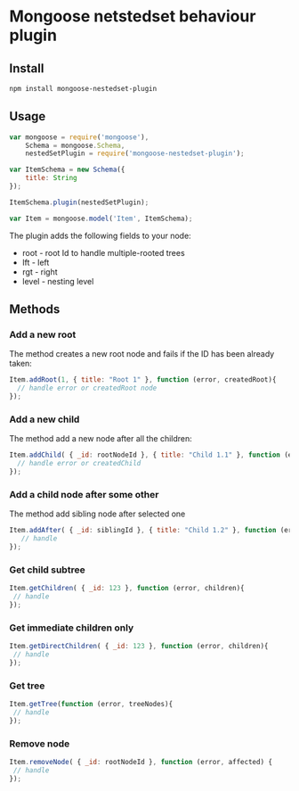 # Mongoose netstedset behaviour plugin

## Install

```bash
npm install mongoose-nestedset-plugin
```

## Usage

```javascript
var mongoose = require('mongoose'),
    Schema = mongoose.Schema,
    nestedSetPlugin = require('mongoose-nestedset-plugin');

var ItemSchema = new Schema({
    title: String
});

ItemSchema.plugin(nestedSetPlugin);

var Item = mongoose.model('Item', ItemSchema);
```

The plugin adds the following fields to your node:
- root - root Id to handle multiple-rooted trees
- lft - left  
- rgt - right
- level - nesting level


## Methods

### Add a new root

The method creates a new root node and fails if the ID has been already taken:

```javascript 
Item.addRoot(1, { title: "Root 1" }, function (error, createdRoot){
  // handle error or createdRoot node
});
```

### Add a new child

The method add a new node after all the children:

```javascript
Item.addChild( { _id: rootNodeId }, { title: "Child 1.1" }, function (error, createdChild){
  // handle error or createdChild
});
```

### Add a child node after some other
 
 The method add sibling node after selected one
 
 ```javascript
Item.addAfter( { _id: siblingId }, { title: "Child 1.2" }, function (error, createdItem){
    // handle
});
 ```
 
### Get child subtree

```javascript
Item.getChildren( { _id: 123 }, function (error, children){
 // handle
});
```

### Get immediate children only

```javascript
Item.getDirectChildren( { _id: 123 }, function (error, children){
 // handle
});
```

### Get tree

```javascript
Item.getTree(function (error, treeNodes){
 // handle
});
```

### Remove node 

```javascript
Item.removeNode( { _id: rootNodeId }, function (error, affected) {
 // handle
});
```